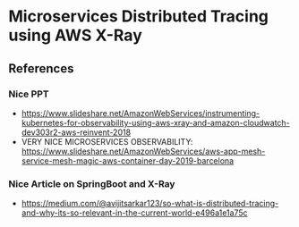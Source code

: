 # Microservices Distributed Tracing using AWS X-Ray



## References
### Nice PPT 
-  https://www.slideshare.net/AmazonWebServices/instrumenting-kubernetes-for-observability-using-aws-xray-and-amazon-cloudwatch-dev303r2-aws-reinvent-2018
- VERY NICE MICROSERVICES OBSERVABILITY: https://www.slideshare.net/AmazonWebServices/aws-app-mesh-service-mesh-magic-aws-container-day-2019-barcelona

### Nice Article on SpringBoot and X-Ray
- https://medium.com/@avijitsarkar123/so-what-is-distributed-tracing-and-why-its-so-relevant-in-the-current-world-e496a1e1a75c
